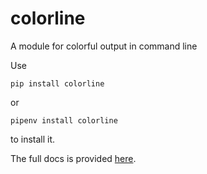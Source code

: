 # colorline
A module for colorful output in command line

Use  
```
pip install colorline
```
or
```
pipenv install colorline
```

to install it.  

The full docs is provided [here](http://colorline.readthedocs.io/).

